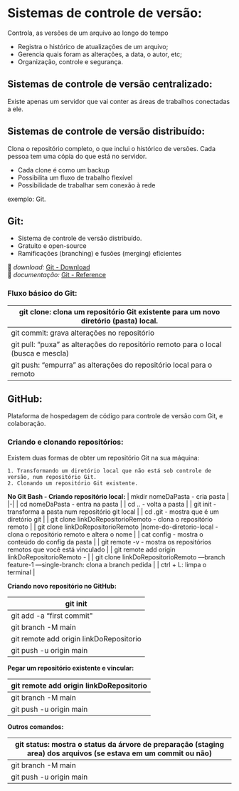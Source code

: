 # Sistemas de controle de versão:

Controla, as versões de um arquivo ao longo do tempo

- Registra o histórico de atualizações de um arquivo;
- Gerencia quais foram as alterações, a data, o autor, etc;
- Organização, controle e segurança.

## Sistemas de controle de versão centralizado:

Existe apenas um servidor que vai conter as áreas de trabalhos conectadas a ele.

## Sistemas de controle de versão distribuído:

Clona o repositório completo, o que inclui o histórico de versões. Cada pessoa tem uma cópia do que está no servidor.

- Cada clone é como um backup
- Possibilita um fluxo de trabalho flexível
- Possibilidade de trabalhar sem conexão à rede

exemplo: Git.

## Git:

- Sistema de controle de versão distribuído.
- Gratuito e open-source
- Ramificações (branching) e fusões (merging) eficientes

🔗 _download:_ [Git - Download](https://git-scm.com/downloads)\
📖 _documentação:_ [Git - Reference](https://git-scm.com/docs)

### Fluxo básico do Git:

| git clone: clona um repositório Git existente para um novo diretório (pasta) local. |
|-|
| git commit: grava alterações no repositório |
| git pull: “puxa” as alterações do repositório remoto para o local (busca e mescla) |
| git push: “empurra” as alterações do repositório local para o remoto |

## GitHub:

Plataforma de hospedagem de código para controle de versão com Git, e colaboração.



### Criando e clonando repositórios:

Existem duas formas de obter um repositório Git na sua máquina:

    1. Transformando um diretório local que não está sob controle de versão, num repositório Git.
    2. Clonando um repositório Git existente.


**No Git Bash - Criando repositório local:**
| mkdir nomeDaPasta - cria pasta |
|-|
| cd nomeDaPasta - entra na pasta |
| cd .. - volta a pasta |
| git init - transforma a pasta num repositório git local |
| cd .git - mostra que é um diretório git |
| git clone linkDoRepositorioRemoto - clona o repositório remoto |
| git clone linkDoRepositorioRemoto |nome-do-diretorio-local - clona o repositório remoto e altera o nome |
| cat config - mostra o conteúdo do config da pasta |
| git remote -v - mostra os repositórios remotos que você está vinculado |
| git remote add origin linkDoRepositorioRemoto - |
| git clone linkDoRepositorioRemoto —branch feature-1 —single-branch: clona a branch pedida |
| ctrl + L: limpa o terminal |


**Criando novo repositório no GitHub:**

| git init |
|-|
| git add -a “first commit" |
| git branch -M main |
| git remote add origin linkDoRepositorio |
| git push -u origin main |


**Pegar um repositório existente e vincular:**


| git remote add origin linkDoRepositorio |
|-|
| git branch -M main |
| git push -u origin main |



**Outros comandos:**

| git status: mostra o status da árvore de preparação (staging area)  dos arquivos (se estava em um commit ou não) |
|-|
| git branch -M main |
| git push -u origin main |





